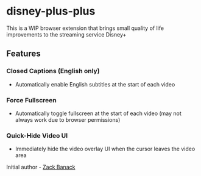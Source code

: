 # disney-plus-plus
This is a WIP browser extension that brings small quality of life improvements to the streaming service Disney+

## Features
### Closed Captions (English only)
- Automatically enable English subtitles at the start of each video

### Force Fullscreen
- Automatically toggle fullscreen at the start of each video (may not always work due to browser permissions)

### Quick-Hide Video UI
- Immediately hide the video overlay UI when the cursor leaves the video area

Initial author - [Zack Banack](https://www.zackbanack.com/)
